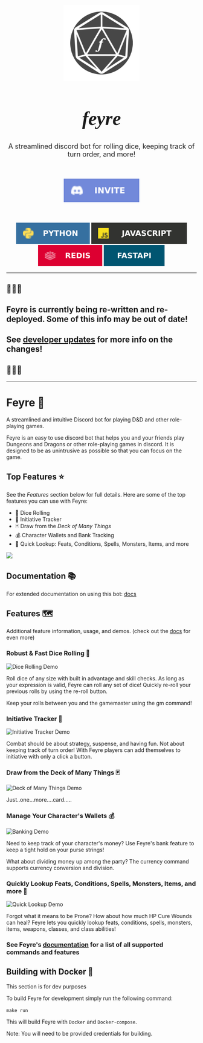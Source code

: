 <h2 align="center"><img src="docs/assets/images/feyre-icon.png" alt="errbot" align="center" width="200px" /></h2>
<h1 align="center" style="font-size:50px; font-family:'Times New Roman'"><i>feyre</i></h1>

<p align="center" style="font-size:18px">
  A streamlined discord bot for rolling dice, keeping track of turn order, and more!
</p>
<br>
<h5 align="center"><a href="http://invite.feyre.io"><img src="docs/assets/badges/invite.svg" alt="errbot" align="center" width="200px" /></a></h5>
<br>

<p align="center">
  <img src="docs/assets/badges/python.svg" alt="backend python"/>
  <img src="docs/assets/badges/javascript.svg" alt="frontend javascript"/>
  <img src="docs/assets/badges/redis.svg" alt="redis"/>
  <img src="docs/assets/badges/FastAPI.svg" alt="Fast API"/>
</p>

<hr>

## 🚧🚧🚧 
## Feyre is currently being re-written and re-deployed. Some of this info may be out of date!
## See [developer updates](https://feyre.io/developer-updates/) for more info on the changes!
## 🚧🚧🚧

---

# Feyre 🎲

A streamlined and intuitive Discord bot for playing D&D and other role-playing games.

Feyre is an easy to use discord bot that helps you and your friends play Dungeons and Dragons or other role-playing games in discord. It is designed to be as unintrusive as possible so that you can focus on the game.

## Top Features ⭐

See the *Features* section below for full details. Here are some of the top features you can use with Feyre:

* 🎲 Dice Rolling
* 📍 Initiative Tracker
* 🃏 Draw from the *Deck of Many Things*
* 💰 Character Wallets and Bank Tracking
* 🔎 Quick Lookup: Feats, Conditions, Spells, Monsters, Items, and more

<!-- markdownlint-disable no-inline-html -->
<p align="left">
  <img width=600px src="docs/assets/roll.png"/>
</p>
<!-- markdownlint-enable no-inline-html -->

## Documentation 📚

For extended documentation on using this bot: [docs](https://feyre.readthedocs.io/en/latest/#)

## Features 🗺️

Additional feature information, usage, and demos. (check out the [docs](https://feyre.readthedocs.io/en/latest/#) for even more)

### Robust & Fast Dice Rolling 🎲

![Dice Rolling Demo](https://i.imgur.com/gIXx2JD.gif)

Roll dice of any size with built in advantage and skill checks. As long as your expression is valid, Feyre can roll any set of dice! Quickly re-roll your previous rolls by using the re-roll button.

Keep your rolls between you and the gamemaster using the gm command!

### Initiative Tracker 📍

![Initiative Tracker Demo](https://i.imgur.com/ZEX9SGW.gif)

Combat should be about strategy, suspense, and having fun. Not about keeping track of turn order! With Feyre players can add themselves to initiative with only a click a button.

### Draw from the Deck of Many Things 🃏

![Deck of Many Things Demo](https://i.imgur.com/MKL4KaI.gif)

Just..one...more....card.....

### Manage Your Character's Wallets 💰

![Banking Demo](https://i.imgur.com/UijvBnN.png)

Need to keep track of your character's money? Use Feyre's bank feature to keep a tight hold on your purse strings!

What about dividing money up among the party? The currency command supports currency conversion and division.

### Quickly Lookup Feats, Conditions, Spells, Monsters, Items, and more 🔎

![Quick Lookup Demo](https://i.imgur.com/99dP4Om.png)

Forgot what it means to be Prone? How about how much HP Cure Wounds can heal? Feyre lets you quickly lookup feats, conditions, spells, monsters, items, weapons, classes, and class abilities!

### See Feyre's [documentation](https://feyre.readthedocs.io/en/latest/#) for a list of all supported commands and features

## Building with Docker 🐳

This section is for dev purposes

To build Feyre for development simply run the following command:

`make run`

This will build Feyre with `Docker` and `Docker-compose`.

Note: You will need to be provided credentials for building.
